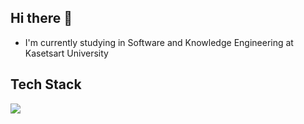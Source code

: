 ## Hi there 👋
- I'm currently studying in Software and Knowledge Engineering at Kasetsart University

## Tech Stack
<img src="https://img.shields.io/badge/-Python-646464?style=flat&logo=python&logoColor=FFFFFF">
